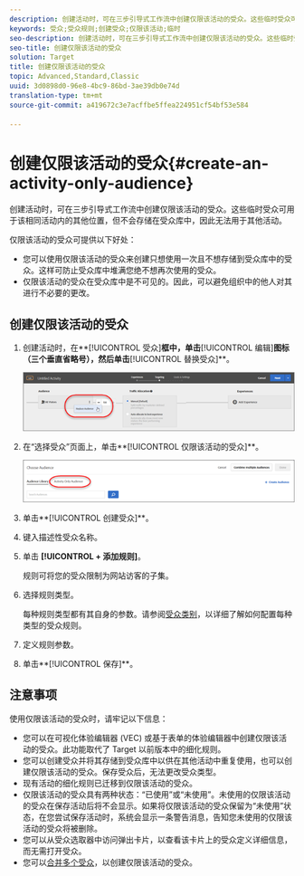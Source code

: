 ```yaml
---
description: 创建活动时，可在三步引导式工作流中创建仅限该活动的受众。这些临时受众可用于该相同活动内的其他位置，但不会存储在受众库中，因此无法用于其他活动。
keywords: 受众;受众规则;创建受众;仅限该活动;临时
seo-description: 创建活动时，可在三步引导式工作流中创建仅限该活动的受众。这些临时受众可用于该相同活动内的其他位置，但不会存储在受众库中，因此无法用于其他活动。
seo-title: 创建仅限该活动的受众
solution: Target
title: 创建仅限该活动的受众
topic: Advanced,Standard,Classic
uuid: 3d0898d0-96e8-4bc9-86bd-3ae39db0e74d
translation-type: tm+mt
source-git-commit: a419672c3e7acffbe5ffea224951cf54bf53e584

---
```



# 创建仅限该活动的受众{#create-an-activity-only-audience}

创建活动时，可在三步引导式工作流中创建仅限该活动的受众。这些临时受众可用于该相同活动内的其他位置，但不会存储在受众库中，因此无法用于其他活动。

仅限该活动的受众可提供以下好处：

* 您可以使用仅限该活动的受众来创建只想使用一次且不想存储到受众库中的受众。这样可防止受众库中堆满您绝不想再次使用的受众。
* 仅限该活动的受众在受众库中是不可见的。因此，可以避免组织中的他人对其进行不必要的更改。

## 创建仅限该活动的受众

1. 创建活动时，在**[!UICONTROL 受众]**框中，单击**[!UICONTROL 编辑]**图标（三个垂直省略号），然后单击**[!UICONTROL 替换受众]**。

   ![](assets/replace_audiience.png)

1. 在“选择受众”页面上，单击**[!UICONTROL 仅限该活动的受众]**。

   ![](assets/activity-only-aud.png)

1. 单击**[!UICONTROL 创建受众]**。
1. 键入描述性受众名称。
1. 单击 **[!UICONTROL + 添加规则]**。

   规则可将您的受众限制为网站访客的子集。

1. 选择规则类型。

   每种规则类型都有其自身的参数。请参阅[受众类别](../c-target/c-audiences/c-target-rules/target-rules.md#concept_E3A77E42F1644503A829B5107B20880D)，以详细了解如何配置每种类型的受众规则。

1. 定义规则参数。
1. 单击**[!UICONTROL 保存]**。

## 注意事项

使用仅限该活动的受众时，请牢记以下信息：

* 您可以在可视化体验编辑器 (VEC) 或基于表单的体验编辑器中创建仅限该活动的受众。此功能取代了 Target 以前版本中的细化规则。
* 您可以创建受众并将其存储到受众库中以供在其他活动中重复使用，也可以创建仅限该活动的受众。保存受众后，无法更改受众类型。
* 现有活动的细化规则已迁移到仅限该活动的受众。
* 仅限该活动的受众具有两种状态：“已使用”或“未使用”。未使用的仅限该活动的受众在保存活动后将不会显示。如果将仅限该活动的受众保留为“未使用”状态，在您尝试保存活动时，系统会显示一条警告消息，告知您未使用的仅限该活动的受众将被删除。
* 您可以从受众选取器中访问弹出卡片，以查看该卡片上的受众定义详细信息，而无需打开受众。
* 您可以[合并多个受众](../c-target/combining-multiple-audiences.md#concept_A7386F1EA4394BD2AB72399C225981E5)，以创建仅限该活动的受众。

